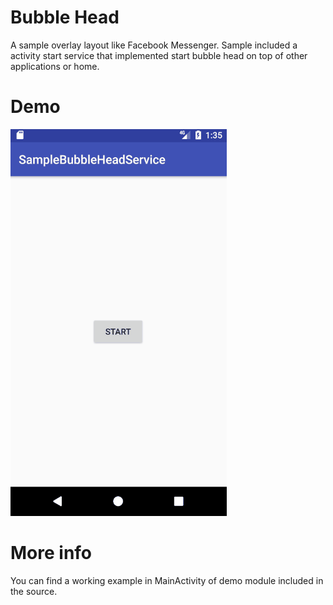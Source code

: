 # Bubble Head
A sample overlay layout like Facebook Messenger. Sample included a activity start service that implemented start bubble head on top of other applications or home.

# Demo
![alt tag](bubbleHeadDemo.gif)

# More info
You can find a working example in MainActivity of demo module included in the source. 

